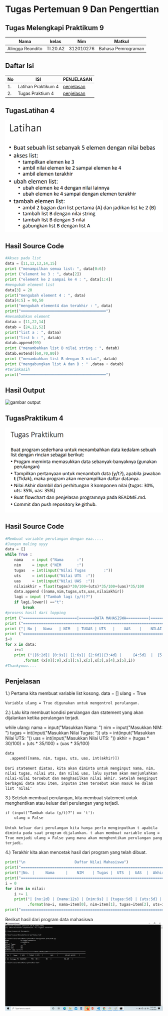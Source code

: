 # Tugas Pertemuan 9 Dan Pengerttian
## Tugas Melengkapi Praktikum 9
| Nama | kelas | Nim | Matkul |
| -- | --- | ---- | ----------- |
| Alingga Reandito | TI.20.A2 | 312010276 | Bahasa Pemrograman |
## Daftar Isi
| No | ISI | PENJELASAN | 
| -- | --- | ---------- | 
| 1. | Latihan Praktikum 4 | [penjelasan](#TugasLatihan-4) | 
| 2. | Tugas Praktium 4 | [penjelasan](#TugasPraktikum-4) | 

## TugasLatihan 4
![gambar output](gambar/latihan4.PNG)

## Hasil Source Code
```python
#Akses pada list
data = [11,12,13,14,15]
print ("menampilkan semua list: ", data[0:6])
print ("element ke 3 : ", data[2])
print ("element ke 2 sampai ke 4 : ", data[1:4])
#mengubah element list
data[3] = 20
print("mengubah element 4 : ", data)
data[4:5] = 90,50
print("mengubah element4 dan terakhir : ", data)
print("══════════════════════════════════════")
#menambahkan element
dataa = [11,22,14]
datab = [24,12,52]
print("list a : ", dataa)
print("list b : ", datab)
datab.append(99)
print ("menambahkan list B nilai string : ", datab)
datab.extend([60,70,80])
print ("menambahkan list B dengan 3 nilai", datab)
print ("mengabungkan list A dan B : " ,dataa + datab)
#terimkasih
print("══════════════════════════════════════")
```
## Hasil Output 
![gambar output](gambar/Screenshot%(19).png)

## TugasPraktikum 4
![gambar output](gambar/soalpraktikum4.PNG)

## Hasil Source Code
```python
#Membuat variable perulangan dengan eaa.....
#Jangan maling uyyy
data = []
while True : 
	nama	= input	("Nama 		:")
	nim		= input ("NIM 		:")
	tugas	= int(input("Nilai Tugas        :"))
	uts 	= int(input("Nilai UTS 	:"))
	uas 	= int(input("Nilai UAS 	:"))
	nilaiakhir = float(tugas)*30/100+(uts)*35/100+(uas)*35/100 
	data.append ([nama,nim,tugas,uts,uas,nilaiakhir])
	lagi = input ("Tambah lagi (y/t)?")
	if lagi.lower() =="t":
		break
#prosess hasil dari lopping
print ("========================|=======DATA MAHASISWA==========|==============================")
print ("=======================================================================================")
print ("| No |	 Nama 	| NIM 	| TUGAS | UTS 	|	 UAS 	|	 NILAI AKHIR 	|")
print ("=======================================================================================")
i=0
for x in data:
	i+=1
	print ("|{6:2d}| {0:9s}| {1:6s}| {2:6d}|{3:4d} |	 {4:5d}	 | 	{5:13.2f} 	|"\
		.format (x[0][:9],x[1][:6],x[2],x[3],x[4],x[5],i))
#Thankyouu....

```
## Penjelasan 


1.) Pertama kita membuat variable list kosong.
data = []
ulang = True

    Variable ulang = True digunakan untuk mengontrol perulangan.

2.) Lalu kita membuat kondisi perulangan dan statement yang akan dijalankan ketika perulangan terjadi.

while ulang:
    nama = input("Masukkan Nama: ")
    nim = input("Masukkan NIM: ")
    tugas = int(input("Masukkan Nilai Tugas: "))
    uts = int(input("Masukkan Nilai UTS: "))
    uas = int(input("Masukkan Nilai UTS: "))
    akhir = (tugas * 30/100) + (uts * 35/100) + (uas * 35/100)

  	data
	  .append([nama, nim, tugas, uts, uas, int(akhir)])

    Dari statement diatas, kita akan diminta untuk menginput nama, nim, nilai tugas, nilai uts, dan nilai uas, lalu system akan menjumlahkan nilai-nilai tersebut dan menghasilkan nilai akhir. Setelah menginput berbagai data atau item, inputan item tersebut akan masuk ke dalam list 'nilai'

3.) Setelah membuat perulangan, kita membuat statement untuk menghentikan atau keluar dari perulangan yang terjadi.

    if (input("Tambah data (y/t)?") == 't'):
        ulang = False

    Untuk keluar dari perulangan kita hanya perlu menginputkan t apabila diminta pada saat program dijalankan. t akan membuat variable ulang = True menjadi ulang = False yang mana akan menghentikan perulangan yang terjadi.

4.) Terakhir kita akan mencetak hasil dari program yang telah dibuat.

```python
print("\n                      Daftar Nilai Mahasiswa")
print("==================================================================")
print("|No. |     Nama     |    NIM    | Tugas |  UTS  |  UAS  |  Akhir |")
print("==================================================================")
i = 0
for item in nilai:
    i += 1
    print("| {no:2d} | {nama:12s} | {nim:9s} | {tugas:5d} | {uts:5d} | {uas:5d} | {akhir:6.2f} |"
          .format(no=i, nama=item[0], nim=item[1], tugas=item[2], uts=item[3], uas=item[4], akhir=item[5]))
print("==================================================================")
```
Berikut hasil dari program data mahasiswa 
![gambar output](gambar/Screenshot%20(20).png)
